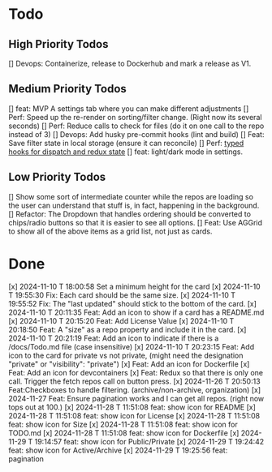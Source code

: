 # Todo

## High Priority Todos

[] Devops: Containerize, release to Dockerhub and mark a release as V1.

## Medium Priority Todos

[] feat: MVP A settings tab where you can make different adjustments
[] Perf: Speed up the re-render on sorting/filter change. (Right now its several seconds)
[] Perf: Reduce calls to check for files (do it on one call to the repo instead of 3)
[] Devops: Add husky pre-commit hooks (lint and build)
[] Feat: Save filter state in local storage (ensure it can reconcile)
[] Perf: [typed hooks for dispatch and redux state](https://redux-toolkit.js.org/tutorials/typescript#define-typed-hooks)
[] feat: light/dark mode in settings.

## Low Priority Todos

[] Show some sort of intermediate counter while the repos are loading so the user can understand that stuff is, in fact, happening in the background.
[] Refactor: The Dropdown that handles ordering should be converted to chips/radio buttons so that it is easier to see all options.
[] Feat: Use AGGrid to show all of the above items as a grid list, not just as cards.

# Done

[x] 2024-11-10 T 18:00:58 Set a minimum height for the card
[x] 2024-11-10 T 19:55:30 Fix: Each card should be the same size.
[x] 2024-11-10 T 19:55:52 Fix: The "last updated" should stick to the bottom of the card.
[x] 2024-11-10 T 20:11:35 Feat: Add an icon to show if a card has a README.md
[x] 2024-11-10 T 20:15:20 Feat: Add License Value
[x] 2024-11-10 T 20:18:50 Feat: A "size" as a repo property and include it in the card.
[x] 2024-11-10 T 20:21:19 Feat: Add an icon to indicate if there is a /docs/Todo.md file (case insensitive)
[x] 2024-11-10 T 20:23:15 Feat: Add icon to the card for private vs not private, (might need the designation "private" or   "visibility": "private")
[x] Feat: Add an icon for Dockerfile
[x] Feat: Add an icon for devcontainers
[x] Feat: Redux so that there is only one call. Trigger the fetch repos call on button press.
[x] 2024-11-26 T 20:50:13 Feat:Checkboxes to handle filtering. (archive/non-archive, organization)
[x] 2024-11-27 Feat: Ensure pagination works and I can get all repos. (right now tops out at 100.)
[x] 2024-11-28 T 11:51:08 feat: show icon for README
[x] 2024-11-28 T 11:51:08 feat: show icon for License
[x] 2024-11-28 T 11:51:08 feat: show icon for Size
[x] 2024-11-28 T 11:51:08 feat: show icon for TODO.md
[x] 2024-11-28 T 11:51:08 feat: show icon for Dockerfile
[x] 2024-11-29 T 19:14:57 feat: show icon for Public/Private
[x] 2024-11-29 T 19:24:42 feat: show icon for Active/Archive
[x] 2024-11-29 T 19:25:56 feat: pagination